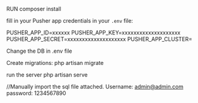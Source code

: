 RUN 
composer install

fill in your Pusher app credentials in your `.env` file:

PUSHER_APP_ID=xxxxxx
PUSHER_APP_KEY=xxxxxxxxxxxxxxxxxxxx
PUSHER_APP_SECRET=xxxxxxxxxxxxxxxxxxxx
PUSHER_APP_CLUSTER=

Change the DB in .env file

Create migrations:
php artisan migrate

run the server
php artisan serve


//Manually import the sql file attached.
Username: admin@admin.com
password: 1234567890